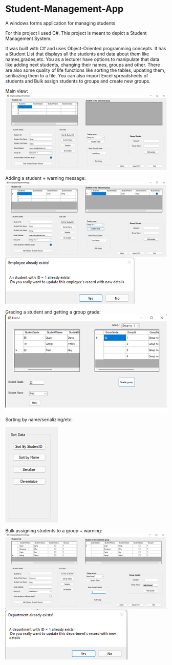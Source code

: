 # Student-Management-App
A windows forms application for managing students

For this project I used C#. This project is meant to depict a Student Management System.

It was built with C# and uses Object-Oriented programming concepts. It has a Student List that displays all the students and data about them like names,grades,etc. You as a lecturer have options to manipulate that data like adding next students, changing their names, groups and other. There are also some quality of life functions like sorting the tables, updating them, seriliazing them to a file. You can also import Excel spreadsheets of students and Bulk assign students to groups and create new groups.

Main view: 
![alt text](https://github.com/georgipetrov98/Student-Management-App/blob/main/Pics/Main.png)

Adding a student + warning message: 
![alt text](https://github.com/georgipetrov98/Student-Management-App/blob/main/Pics/After%20adding%20the%20student.png) ![alt text](https://github.com/georgipetrov98/Student-Management-App/blob/main/Pics/Add%20button.png)

Grading a student and getting a group grade:
![alt text](https://github.com/georgipetrov98/Student-Management-App/blob/main/Pics/Sort.png)

  Sorting by name/serializing/etc: 

![alt text](https://github.com/georgipetrov98/Student-Management-App/blob/main/Pics/After%20adding%20the%20studentButton.png)

Bulk assigning students to a group + warning:
![alt text](https://github.com/georgipetrov98/Student-Management-App/blob/main/Pics/Groups.png)
![alt text](https://github.com/georgipetrov98/Student-Management-App/blob/main/Pics/ChangeGroupNameButton.png)
